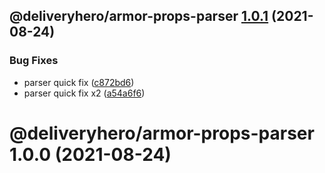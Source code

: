 ## @deliveryhero/armor-props-parser [1.0.1](https://github.com/deliveryhero/armor/compare/@deliveryhero/armor-props-parser@1.0.0...@deliveryhero/armor-props-parser@1.0.1) (2021-08-24)


### Bug Fixes

* parser quick fix ([c872bd6](https://github.com/deliveryhero/armor/commit/c872bd60c9ce8128ad0f5f4c92ebadb9cc26c758))
* parser quick fix x2 ([a54a6f6](https://github.com/deliveryhero/armor/commit/a54a6f6414248c35e3fc28a2a974188caf1fc900))

# @deliveryhero/armor-props-parser 1.0.0 (2021-08-24)
